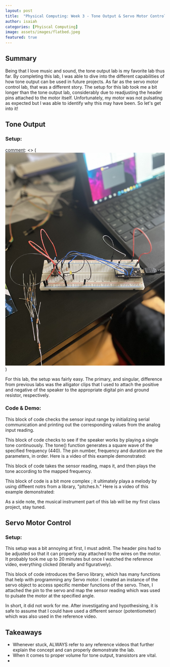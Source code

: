 ```yaml
---
layout: post
title:  "Physical Computing: Week 3 - Tone Output & Servo Motor Control"
author: isaiah
categories: [Phyiscal Computing]
image: assets/images/flatbed.jpeg
featured: true
---
```


## Summary

Being that I love music and sound, the tone output lab is my favorite lab thus far. By completing this lab, I was able to dive into the different capabilities of how tone output can be used in future projects. As far as the servo motor control lab, that was a different story. The setup for this lab took me a bit longer than the tone output lab, considerably due to readjusting the header pins attached to the motor itself. Unfortunately, my motor was not pulsating as expected but I was able to identify why this may have been. So let's get into it!

## Tone Output

### Setup: 

[comment]: <> (![Digitial I/O](/assets/images/IMG-2214.jpg "Setup #1"))

For this lab, the setup was fairly easy. The primary, and singular, difference from previous labs was the alligator clips that I used to attach the positive and negative of the speaker to the appropriate digital pin and ground resistor, respectively. 

### Code & Demo:

This block of code checks the sensor input range by initializing serial communication and printing out the corresponding values from the analog input reading.

[comment]: <> (Picture of code here)

This block of code checks to see if the speaker works by playing a single tone continuously. The tone() function generates a square wave of the specified frequency (440). The pin number, frequency and duration are the parameters, in order. Here is a video of this example demonstrated:

[comment]: <> (Video here)

[comment]: <> (Picture of code here)

This block of code takes the sensor reading, maps it, and then plays the tone according to the mapped frequency. 

[comment]: <> (Picture of code here)

This block of code is a bit more complex ; it ultimately playa a melody by using diffeent notrs from a library, "pitches.h." Here is a video of this example demonstrated:

[comment]: <> (Video here)

As a side note, the musical instrument part of this lab will be my first class project, stay tuned.

## Servo Motor Control

### Setup:

[comment]: <> (Picture here)

This setup was a bit annoying at first, I must admit. The header pins had to be adjusted so that it can properly stay attached to the wires on the motor. It probably took me up to 20 minutes but once I watched the reference video, everything clicked (literally and figuratively).

[comment]: <> (Picture of code here)

This block of code introduces the Servo library, which has many functions that help with programming any Servo motor. I created an instance of the servo object to access specific member functions of the servo. Then, I attached the pin to the servo and map the sensor reading which was used to pulsate the motor at the specified angle.

In short, it did not work for me. After investigating and hypothesising, it is safe to assume that I could have used a different sensor (potentiometer) which was also used in the reference video. 

## Takeaways

* Whenever stuck, ALWAYS refer to any reference videos that further explain the concept and can properly demonstrate the lab.
* When it comes to proper volume for tone output, transistors are vital.
* 
